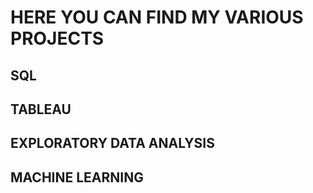 # HERE YOU CAN FIND MY VARIOUS PROJECTS
## SQL
## TABLEAU
## EXPLORATORY DATA ANALYSIS
## MACHINE LEARNING 
